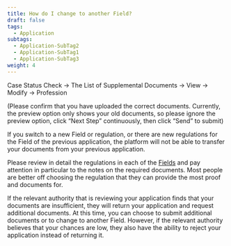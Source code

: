 ```yaml
---
title: How do I change to another Field?
draft: false
tags:
  - Application
subtags:
  - Application-SubTag2
  - Application-SubTag1
  - Application-SubTag3
weight: 4
---
```

Case Status Check → The List of Supplemental Documents → View → Modify → Profession

(Please confirm that you have uploaded the correct documents. Currently, the preview option only shows your old documents, so please ignore the preview option, click “Next Step” continuously, then click “Send” to submit)

If you switch to a new Field or regulation, or there are new regulations for the Field of the previous application, the platform will not be able to transfer your documents from your previous application.

Please review in detail the regulations in each of the [Fields](https://goldcard.nat.gov.tw/en/qualification/ " to Qualification Page") and pay attention in particular to the notes on the required documents. Most people are better off choosing the regulation that they can provide the most proof and documents for.

If the relevant authority that is reviewing your application finds that your documents are insufficient, they will return your application and request additional documents. At this time, you can choose to submit additional documents or to change to another Field. However, if the relevant authority believes that your chances are low, they also have the ability to reject your application instead of returning it.